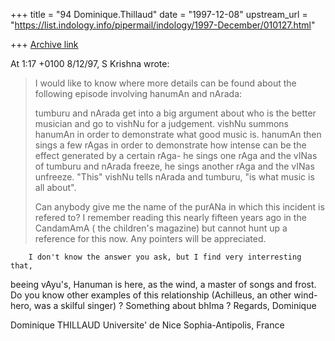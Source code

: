 +++
title = "94 Dominique.Thillaud"
date = "1997-12-08"
upstream_url = "https://list.indology.info/pipermail/indology/1997-December/010127.html"

+++
[Archive link](https://list.indology.info/pipermail/indology/1997-December/010127.html)

At 1:17 +0100 8/12/97, S Krishna wrote:
>  I would like to know where more details can be found about the
>following episode involving hanumAn and nArada:
>
>  tumburu and nArada get into a big argument about who is the better
>musician and go to vishNu for a judgement. vishNu summons hanumAn in
>order to demonstrate what good music is. hanumAn then sings a few rAgas
>in order to demonstrate how intense can be the effect generated by  a
>certain rAga- he sings one rAga and the vINas of tumburu and nArada
>freeze, he sings another rAga and the vINas unfreeze. "This" vishNu
>tells nArada and tumburu, "is what music is all about".
>
> Can anybody give me the name of the purANa in which this incident is
>refered to? I remember reading this nearly fifteen years ago in the
>CandamAmA ( the children's magazine) but cannot hunt up a reference for
>this now.
> Any pointers will be appreciated.

        I don't know the answer you ask, but I find very interresting that,
beeing vAyu's, Hanuman is here, as the wind, a master of songs and frost.
Do you know other examples of this relationship (Achilleus, an other
wind-hero, was a skilful singer) ? Something about bhIma ?
        Regards,
Dominique

Dominique THILLAUD
Universite' de Nice Sophia-Antipolis, France



